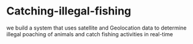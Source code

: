 # Catching-illegal-fishing
we build a system that uses satellite and Geolocation data to determine illegal poaching of animals and catch fishing activities in real-time
